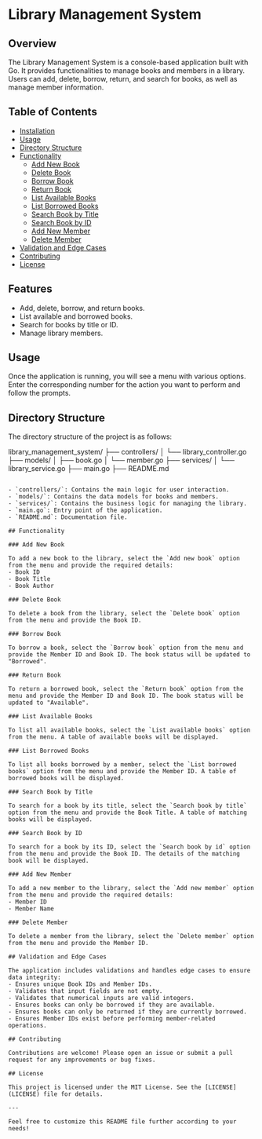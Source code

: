 # Library Management System

## Overview

The Library Management System is a console-based application built with Go. It provides functionalities to manage books and members in a library. Users can add, delete, borrow, return, and search for books, as well as manage member information.

## Table of Contents


- [Installation](#installation)
- [Usage](#usage)
- [Directory Structure](#directory-structure)
- [Functionality](#functionality)
  - [Add New Book](#add-new-book)
  - [Delete Book](#delete-book)
  - [Borrow Book](#borrow-book)
  - [Return Book](#return-book)
  - [List Available Books](#list-available-books)
  - [List Borrowed Books](#list-borrowed-books)
  - [Search Book by Title](#search-book-by-title)
  - [Search Book by ID](#search-book-by-id)
  - [Add New Member](#add-new-member)
  - [Delete Member](#delete-member)
- [Validation and Edge Cases](#validation-and-edge-cases)
- [Contributing](#contributing)
- [License](#license)

## Features

- Add, delete, borrow, and return books.
- List available and borrowed books.
- Search for books by title or ID.
- Manage library members.


## Usage

Once the application is running, you will see a menu with various options. Enter the corresponding number for the action you want to perform and follow the prompts.

## Directory Structure

The directory structure of the project is as follows:

library_management_system/
├── controllers/
│   └── library_controller.go
├── models/
│   ├── book.go
│   └── member.go
├── services/
│   └── library_service.go
├── main.go
├── README.md
```

- `controllers/`: Contains the main logic for user interaction.
- `models/`: Contains the data models for books and members.
- `services/`: Contains the business logic for managing the library.
- `main.go`: Entry point of the application.
- `README.md`: Documentation file.

## Functionality

### Add New Book

To add a new book to the library, select the `Add new book` option from the menu and provide the required details:
- Book ID
- Book Title
- Book Author

### Delete Book

To delete a book from the library, select the `Delete book` option from the menu and provide the Book ID.

### Borrow Book

To borrow a book, select the `Borrow book` option from the menu and provide the Member ID and Book ID. The book status will be updated to "Borrowed".

### Return Book

To return a borrowed book, select the `Return book` option from the menu and provide the Member ID and Book ID. The book status will be updated to "Available".

### List Available Books

To list all available books, select the `List available books` option from the menu. A table of available books will be displayed.

### List Borrowed Books

To list all books borrowed by a member, select the `List borrowed books` option from the menu and provide the Member ID. A table of borrowed books will be displayed.

### Search Book by Title

To search for a book by its title, select the `Search book by title` option from the menu and provide the Book Title. A table of matching books will be displayed.

### Search Book by ID

To search for a book by its ID, select the `Search book by id` option from the menu and provide the Book ID. The details of the matching book will be displayed.

### Add New Member

To add a new member to the library, select the `Add new member` option from the menu and provide the required details:
- Member ID
- Member Name

### Delete Member

To delete a member from the library, select the `Delete member` option from the menu and provide the Member ID.

## Validation and Edge Cases

The application includes validations and handles edge cases to ensure data integrity:
- Ensures unique Book IDs and Member IDs.
- Validates that input fields are not empty.
- Validates that numerical inputs are valid integers.
- Ensures books can only be borrowed if they are available.
- Ensures books can only be returned if they are currently borrowed.
- Ensures Member IDs exist before performing member-related operations.

## Contributing

Contributions are welcome! Please open an issue or submit a pull request for any improvements or bug fixes.

## License

This project is licensed under the MIT License. See the [LICENSE](LICENSE) file for details.

---

Feel free to customize this README file further according to your needs!
